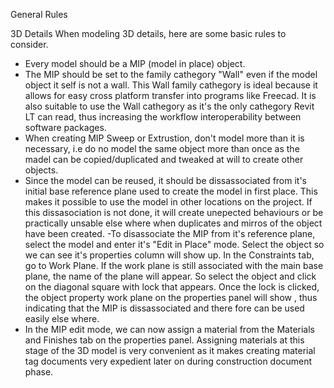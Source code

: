 General Rules 

3D Details 
When modeling 3D details, here are some basic rules to consider.

- Every model should be a MIP (model in place) object. 
- The MIP should be set to the family cathegory "Wall" even if the model object it self is not a wall. This Wall family cathegory is ideal because it allows for easy cross platform transfer into programs like Freecad. It is also suitable to use the Wall cathegory as it's the only cathegory Revit LT can read, thus increasing the workflow interoperability between software packages.
- When creating MIP Sweep or Extrustion, don't model more than it is necessary, i.e do no model the same object more than once as the madel can be copied/duplicated and tweaked at will to create other objects. 
- Since the model can be reused, it should be dissassociated from it's initial base reference plane used to create the model in first place. This makes it possible to use the model in other locations on the project. If this dissasociation is not done, it will create unepected behaviours or be practically unsable else where when duplicates and mirros of the object have been created. 
-To disassociate the MIP from it's reference plane, select the model and enter it's "Edit in Place" mode. Select the object so we can see it's properties column will show up. In the Constraints tab, go to Work Plane. If the work plane is still associated with the main base plane, the name of the plane will appear. So select the object and click on the diagonal square with lock that appears. Once the lock is clicked, the object property work plane on the properties panel will show <not associated>, thus indicating that the MIP is dissassociated and there fore can be used easily else where. 
- In the MIP edit mode, we can now assign a material from the Materials and Finishes tab on the properties panel. Assigning materials at this stage of the 3D model is very convenient as it makes creating material tag documents very expedient later on during construction document phase.